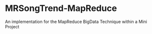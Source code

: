 # MRSongTrend-MapReduce
An implementation for the MapReduce BigData Technique within a Mini Project
